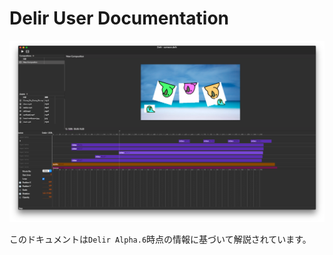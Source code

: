 # Delir User Documentation
![screenshot](./assets/screenshot.png)

このドキュメントは`Delir Alpha.6`時点の情報に基づいて解説されています。
